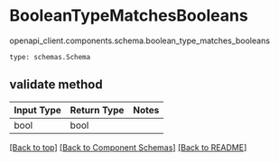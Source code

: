 # BooleanTypeMatchesBooleans
openapi_client.components.schema.boolean_type_matches_booleans
```
type: schemas.Schema
```

## validate method
Input Type | Return Type | Notes
------------ | ------------- | -------------
bool | bool |

[[Back to top]](#top) [[Back to Component Schemas]](../../../README.md#Component-Schemas) [[Back to README]](../../../README.md)

